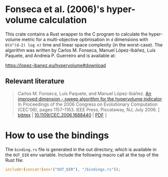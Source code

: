 # Fonseca et al. (2006)'s hyper-volume calculation

This crate contains a Rust wrapper to the C program to calculate the hyper-volume metric
for a multi-objective optimisation in `d` dimensions with `O(n^(d-2) log n)` time and linear space complexity
(in the worst-case). The algorithm was written by Carlos M. Fonseca, Manuel López-Ibáñez, Luís Paquete, and
Andreia P. Guerreiro and is available at:

https://lopez-ibanez.eu/hypervolume#download

## Relevant literature

> Carlos M. Fonseca, Luís Paquete, and Manuel
> López-Ibáñez. [An improved dimension - sweep algorithm for the hypervolume
indicator](http://dx.doi.org/10.1109/CEC.2006.1688440). In Proceedings of the 2006 Congress on Evolutionary
> Computation (CEC'06), pages 1157–1163. IEEE Press,
> Piscataway, NJ, July 2006.
[ [bibtex](https://lopez-ibanez.eu/LopezIbanez_bib.html#FonPaqLop06:hypervolume)
| [10.1109/CEC.2006.1688440](http://dx.doi.org/10.1109/CEC.2006.1688440) | [PDF](https://lopez-ibanez.eu/doc/FonPaqLop06-hypervolume.pdf) ]

# How to use the bindings

The `binding.rs` file is generated in the out directory, which is available in the `OUT_DIR` env variable.
Include the following macro call at the top of the Rust file:

```rust
include!(concat!(env!("OUT_DIR"), "/bindings.rs"));
```